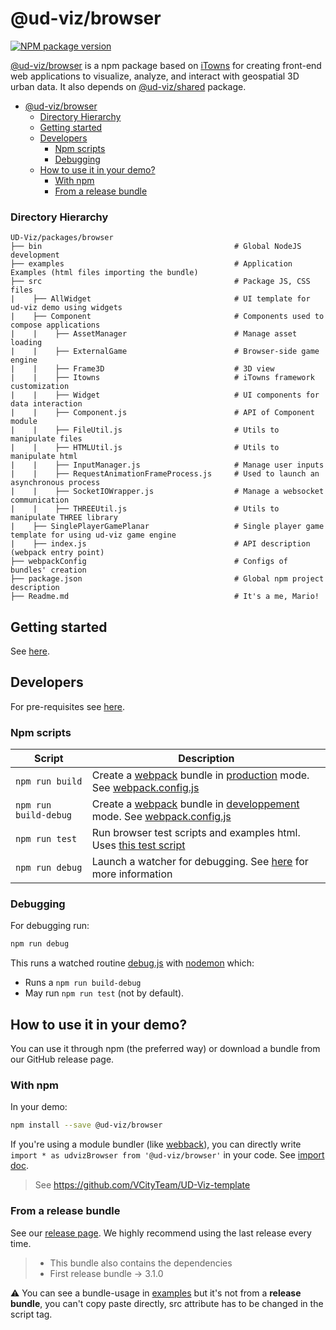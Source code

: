 # @ud-viz/browser

[![NPM package version](https://badgen.net/npm/v/@ud-viz/browser)](https://npmjs.com/package/@ud-viz/browser)

[@ud-viz/browser](https://npmjs.com/package/@ud-viz/browser) is a npm package based on [iTowns](https://github.com/itowns/itowns) for creating front-end web applications to visualize, analyze, and interact with geospatial 3D urban data. It also depends on [@ud-viz/shared](https://npmjs.com/package/@ud-viz/shared) package.

- [@ud-viz/browser](#ud-vizbrowser)
  - [Directory Hierarchy](#directory-hierarchy)
  - [Getting started](#getting-started)
  - [Developers](#developers)
    - [Npm scripts](#npm-scripts)
    - [Debugging](#debugging)
  - [How to use it in your demo?](#how-to-use-it-in-your-demo)
    - [With npm](#with-npm)
    - [From a release bundle](#from-a-release-bundle)

### Directory Hierarchy

```
UD-Viz/packages/browser
├── bin                                           # Global NodeJS development
├── examples                                      # Application Examples (html files importing the bundle)
├── src                                           # Package JS, CSS files
|    ├── AllWidget                                # UI template for ud-viz demo using widgets
|    ├── Component                                # Components used to compose applications
|    |    ├── AssetManager                        # Manage asset loading
|    |    ├── ExternalGame                        # Browser-side game engine
|    |    ├── Frame3D                             # 3D view
|    |    ├── Itowns                              # iTowns framework customization
|    |    ├── Widget                              # UI components for data interaction
|    |    ├── Component.js                        # API of Component module
|    |    ├── FileUtil.js                         # Utils to manipulate files
|    |    ├── HTMLUtil.js                         # Utils to manipulate html
|    |    ├── InputManager.js                     # Manage user inputs
|    |    ├── RequestAnimationFrameProcess.js     # Used to launch an asynchronous process
|    |    ├── SocketIOWrapper.js                  # Manage a websocket communication
|    |    ├── THREEUtil.js                        # Utils to manipulate THREE library
|    ├── SinglePlayerGamePlanar                   # Single player game template for using ud-viz game engine
|    ├── index.js                                 # API description (webpack entry point)
├── webpackConfig                                 # Configs of bundles' creation
├── package.json                                  # Global npm project description
├── Readme.md                                     # It's a me, Mario!
```

## Getting started

See [here](https://github.com/VCityTeam/UD-Viz/blob/master/Readme.md#getting-started).

## Developers

For pre-requisites see [here](https://github.com/VCityTeam/UD-Viz/blob/master/docs/static/Developers.md#pre-requisites).

### Npm scripts

| Script                | Description                                                                                                                                                                   |
| --------------------- | ----------------------------------------------------------------------------------------------------------------------------------------------------------------------------- |
| `npm run build`       | Create a [webpack](https://webpack.js.org/) bundle in [production](./webpackConfig/webpack.config.prod.js) mode. See [webpack.config.js](./webpackConfig/webpack.config.js)   |
| `npm run build-debug` | Create a [webpack](https://webpack.js.org/) bundle in [developpement](./webpackConfig/webpack.config.dev.js) mode. See [webpack.config.js](./webpackConfig/webpack.config.js) |
| `npm run test`        | Run browser test scripts and examples html. Uses [this test script](./bin/test.js)                                                                                            |
| `npm run debug`       | Launch a watcher for debugging. See [here](#debugging) for more information                                                                                                   |

### Debugging

For debugging run:

```bash
npm run debug
```

This runs a watched routine [debug.js](./bin/debug.js) with [nodemon](https://www.npmjs.com/package/nodemon) which:

- Runs a `npm run build-debug`
- May run `npm run test` (not by default).

## How to use it in your demo?

You can use it through npm (the preferred way) or download a bundle from our GitHub release page.

### With npm

In your demo:

```bash
npm install --save @ud-viz/browser
```

If you're using a module bundler (like [webback](https://webpack.js.org/concepts/)), you can directly write `import * as udvizBrowser from '@ud-viz/browser'` in your code. See [import doc](https://developer.mozilla.org/fr/docs/Web/JavaScript/Reference/Statements/import).

> See https://github.com/VCityTeam/UD-Viz-template

### From a release bundle

See our [release page](https://github.com/VCityTeam/UD-Viz/releases/). We highly recommend using the last release every time.

> - This bundle also contains the dependencies
> - First release bundle -> 3.1.0

:warning: You can see a bundle-usage in [examples](../../examples/) but it's not from a **release bundle**, you can't copy paste directly, src attribute has to be changed in the script tag.
